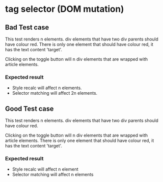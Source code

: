 # tag selector (DOM mutation)

## Bad Test case

This test renders n elements. div elements that have two div parents should have colour red. There is only one element that should have colour red, it has the text content 'target'.

Clicking on the toggle button will n div elements that are wrapped with article elements.


### Expected result

- Style recalc will affect n elements.
- Selector matching will affect 2n elements.


## Good Test case

This test renders n elements. div elements that have two div parents should have colour red.

Clicking on the toggle button will n div elements that are wrapped with article elements. There is only one element that should have colour red, it has the text content 'target'.

### Expected result

- Style recalc will affect n element
- Selector matching will affect n elements
